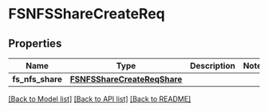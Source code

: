 # FSNFSShareCreateReq

## Properties
Name | Type | Description | Notes
------------ | ------------- | ------------- | -------------
**fs_nfs_share** | [**FSNFSShareCreateReqShare**](FSNFSShareCreateReqShare.md) |  | 

[[Back to Model list]](../README.md#documentation-for-models) [[Back to API list]](../README.md#documentation-for-api-endpoints) [[Back to README]](../README.md)


